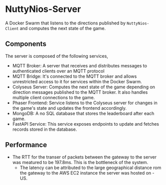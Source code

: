 # NuttyNios-Server

A Docker Swarm that listens to the directions published by `NuttyNios-Client` and computes the next state of the game.

## Components
The server is composed of the following services, 
- MQTT Broker: A server that receives and distributes messages to authenticated clients over an MQTT protocol
- MQTT Bridge: It's connected to the MQTT broker and allows unrestricted access to it for services within the Docker Swarm.
- Colyseus Server: Computes the next state of the game depending on direction messages published to the MQTT broker. It also handles multiple client connections to the game.
- Phaser Frontend: Service listens to the Colyseus server for changes in the game's state and updates the frontend accordingly.
- MongoDB: A no SQL database that stores the leaderboard after each game.
- FastAPI Service: This service exposes endpoints to update and fetches records stored in the database.

## Performance
- The RTT for the transer of packets between the gateway to the server was meatured to be 197.8ms. This is the bottleneck of the system.
    - The latency can be attributed to the large geographical distance rom the gateway to the AWS EC2 instance the server was hosted on - US.
